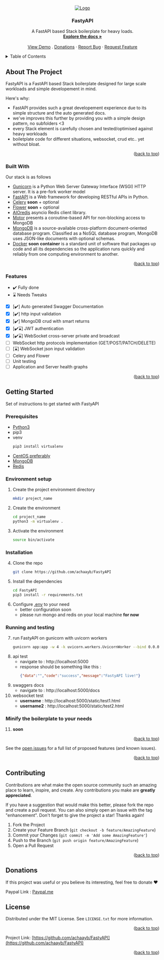 
<div id="top"></div>
<br />
<div align="center">
  <a href="#">
    <img src="https://imgs.search.brave.com/Xftt8kk2m5f-q7wfrFC45rKBq7j4wZlIAX6iji82T3o/rs:fit:1023:369:1/g:ce/aHR0cHM6Ly9mYXN0/YXBpLnRpYW5nb2xv/LmNvbS9pbWcvbG9n/by1tYXJnaW4vbG9n/by10ZWFsLnBuZw" alt="Logo">
  </a>

  <h3 align="center">FastyAPI</h3>

  <p align="center">
    A FastAPI based Stack boilerplate for heavy loads.
    <br />
    <a href="#"><strong>Explore the docs »</strong></a>
    <br />
    <br />
    <a href="#">View Demo</a>
    .
    <a href="#donations">Donations</a>
    ·
    <a href="#">Report Bug</a>
    ·
    <a href="#">Request Feature</a>
  </p>
</div>

<details>
  <summary>Table of Contents</summary>
  <ol>
    <li>
      <a href="#about-the-project">About The Project</a>
      <ul>
        <li><a href="#built-with">Built With</a></li>
      </ul>
    </li>
    <li>
      <a href="#getting-started">Getting Started</a>
      <ul>
        <li><a href="#prerequisites">Prerequisites</a></li>
	<li><a href="#built-with">Built with</a></li> 
	<li><a href="#features">Features</a></li>
	<li><a href="#getting-started">Getting Started</a></li>
        <li><a href="#environment-setup">Environment setup</a></li>
        <li><a href="#installation">Installation</a></li>
        <li><a href="#running-and-testing">Running and testing</a></li>
      </ul>
    </li>
    <li><a href="#contributing">Contributing</a></li>
    <li><a href="#donations">Donations</a></li>
    <li><a href="#license">License</a></li>
  </ol>
</details>

<!-- ABOUT THE PROJECT -->
## About The Project

FastyAPI is a FastAPI based Stack boilerplate designed for large scale workloads and simple developement in mind.

Here's why:
* FastAPI provides such a great developement experience due to its simple structure and the auto generated docs.
* we've improves this further by providing you with a simple design pattern, no subfolders <3
* every Stack element is carefully chosen and tested/optimised against heavy workloads
* boiletplate code for different situations, websocket, crud etc.. yet without bloat.

<p align="right">(<a href="#top">back to top</a>)</p>

### Built With

Our stack is as follows
* [Gunicorn](https://fastapi.tiangolo.com/deployment/server-workers/) is a Python Web Server Gateway Interface (WSGI) HTTP server. It is a pre-fork worker model
* [FastAPI](https://nextjs.org/) is a Web framework for developing RESTful APIs in Python.
* [Celery](https://docs.celeryq.dev/) **soon** + optional
* [Flower](https://flower.readthedocs.io/en/latest/) **soon** + optional
* [AIOredis](https://aioredis.readthedocs.io/) asyncio Redis client library.
* [Motor](https://motor.readthedocs.io/) presents a coroutine-based API for non-blocking access to MongoDB
* [MongoDB](https://svelte.dev/) is a source-available cross-platform document-oriented database program. Classified as a NoSQL database program, MongoDB uses JSON-like documents with optional schemas.
* [Docker](https://www.docker.com/) **soon** **container** is a standard unit of software that packages up code and all its dependencies so the application runs quickly and reliably from one computing environment to another.

<p align="right">(<a href="#top">back to top</a>)</p>

### Features

- ✔️	Fully done
- ⌛ 	Needs Tweaks

- [x] [✔️] Auto generated Swagger Documentation
- [x] [✔️] http input validation
- [x] [✔️] MongoDB crud with smart returns
- [x] [✔️⌛] JWT authentication
- [x] [✔️⌛] WebSocket cross-server private and broadcast
- [ ] WebSocket http protocols implementation (GET/POST/PATCH/DELETE)
- [ ] [⌛] WebSocket json input validation
- [ ] Celery and Flower
- [ ] Unit testing
- [ ] Application and Server health graphs

<p align="right">(<a href="#top">back to top</a>)</p>

## Getting Started

Set of instructions to get started with FastyAPI

### Prerequisites

* [Python3](https://computingforgeeks.com/how-to-install-python-3-on-centos)
* pip3
* venv
	```sh
   pip3 install virtualenv
   ```
* [CentOS preferably](https://www.centos.org/centos-linux)
* [MongoDB](https://phoenixnap.com/kb/install-mongodb-on-centos-8)
* [Redis](https://www.linode.com/docs/guides/install-and-configure-redis-on-centos-7)

### Environment setup

1. Create the project environment directory
   ```sh
   mkdir project_name
   ```
2. Create the environment
   ```sh
   cd project_name
   python3 -m virtualenv .
   ```
3. Activate the environment
   ```sh
   source bin/activate
   ```

### Installation

4. Clone the repo
   ```sh
   git clone https://github.com/achaayb/FastyAPI
   ```
5. Install the dependencies
   ```sh
   cd FastyAPI 
   pip3 install -r requirements.txt
   ```
6. Configure [.env](https://github.com/achaayb/FastyAPI/blob/master/.env) to your need
	* better configuration soon
	* please run mongo and redis on your local machine **for now**

### Running and testing

7. run FastyAPI on gunicorn with uvicorn workers
   ```sh
   gunicorn app:app -w 4 -k uvicorn.workers.UvicornWorker --bind 0.0.0.0:5000
   ```
8. api test
	* navigate to : http://localhost:5000
	* response should be something like this :
		```json
	   {"data":"","code":"success","message":"FastyAPI live!"}
		```
9. swaggers docs
  	* navigate to : http://localhost:5000/docs
10. websocket test
  	* **username** : http://localhost:5000/static/test1.html
  	* **username2** : http://localhost:5000/static/test2.html
 
 ### Minify the boilerplate to your needs
 
 11. **soon**

<p align="right">(<a href="#top">back to top</a>)</p>

See the [open issues](https://github.com/achaayb/FastyAPI/issues) for a full list of proposed features (and known issues).

<p align="right">(<a href="#top">back to top</a>)</p>

## Contributing

Contributions are what make the open source community such an amazing place to learn, inspire, and create. Any contributions you make are **greatly appreciated**.

If you have a suggestion that would make this better, please fork the repo and create a pull request. You can also simply open an issue with the tag "enhancement".
Don't forget to give the project a star! Thanks again!

1. Fork the Project
2. Create your Feature Branch (`git checkout -b feature/AmazingFeature`)
3. Commit your Changes (`git commit -m 'Add some AmazingFeature'`)
4. Push to the Branch (`git push origin feature/AmazingFeature`)
5. Open a Pull Request

<p align="right">(<a href="#top">back to top</a>)</p>

## Donations

If this project was useful or you believe its interesting, feel free to donate ❤️

Paypal Link : [Paypal.me](https://paypal.me/pseudorox)

## License

Distributed under the MIT License. See `LICENSE.txt` for more information.

<p align="right">(<a href="#top">back to top</a>)</p>

Project Link: [https://github.com/achaayb/FastyAPI](https://github.com/achaayb/FastyAPI)

<p align="right">(<a href="#top">back to top</a>)</p>
